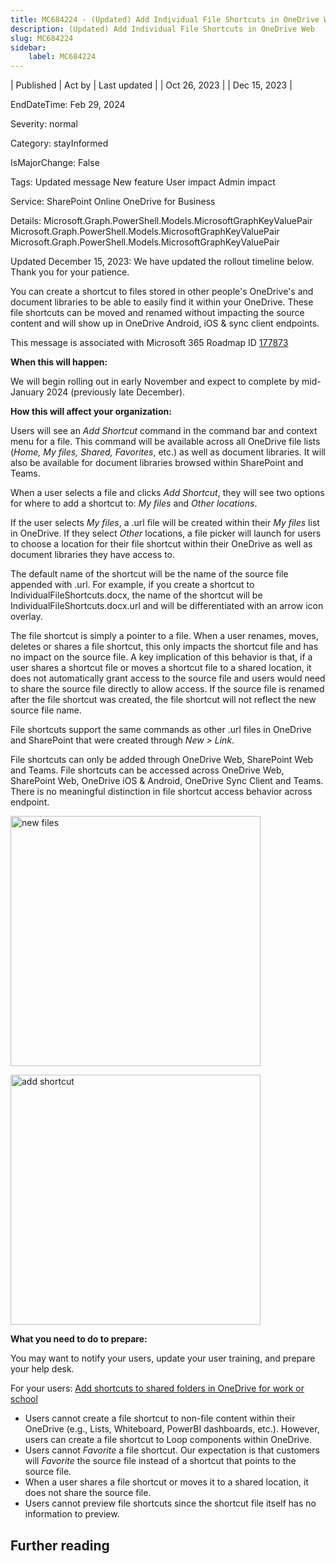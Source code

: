 ```yaml
---
title: MC684224 - (Updated) Add Individual File Shortcuts in OneDrive Web
description: (Updated) Add Individual File Shortcuts in OneDrive Web
slug: MC684224
sidebar:
    label: MC684224
---
```


| Published | Act by | Last updated |
| Oct 26, 2023 |  | Dec 15, 2023 |

EndDateTime: Feb 29, 2024

Severity: normal

Category: stayInformed

IsMajorChange: False

Tags: Updated message New feature User impact Admin impact

Service: SharePoint Online OneDrive for Business

Details: Microsoft.Graph.PowerShell.Models.MicrosoftGraphKeyValuePair Microsoft.Graph.PowerShell.Models.MicrosoftGraphKeyValuePair Microsoft.Graph.PowerShell.Models.MicrosoftGraphKeyValuePair

<p>Updated December 15, 2023: We have updated the rollout timeline below. Thank you for your patience.</p><p>You can create a shortcut to files stored in other people's OneDrive's and document libraries to be able to easily find it within your OneDrive. These file shortcuts can be moved and renamed without impacting the source content and will show up in OneDrive Android, iOS &amp; sync client endpoints.<br></p><p></p>
<p>This message is associated with Microsoft 365 Roadmap ID <a href="https://www.microsoft.com/microsoft-365/roadmap?filters=&amp;searchterms=177873" target="_blank">177873</a></p>
<p><b>When this will happen:</b></p>

<p>We will begin rolling out in early November and expect to complete by mid-January 2024 (previously late December).</p>

<p><b>How this will affect your organization:</b></p>

<p>Users will see an <i>Add Shortcut</i> command in the command bar and context menu for a file. This command will be available across all OneDrive file lists (<i>Home, My files, Shared, Favorites</i>, etc.) as well as document libraries. It will also be available for document libraries browsed within SharePoint and Teams.&nbsp;</p>
<p>When a user selects a file and clicks <i>Add Shortcut</i>, they will see two options for where to add a shortcut to: <i>My files</i> and <i>Other locations</i>.&nbsp;</p><p>If the user selects<i> My files</i>, a .url file will be created within their <i>My files</i> list in OneDrive. If they select <i>Other</i> locations, a file picker will launch for users to choose a location for their file shortcut within their OneDrive as well as document libraries they have access to. 
</p><p>The default name of the shortcut will be the name of the source file appended with .url. For example, if you create a shortcut to IndividualFileShortcuts.docx, the name of the shortcut will be IndividualFileShortcuts.docx.url and will be differentiated with an arrow icon overlay. 
</p><p>The file shortcut is simply a pointer to a file. When a user renames, moves, deletes or shares a file shortcut, this only impacts the shortcut file and has no impact on the source file. A key implication of this behavior is that, if a user shares a shortcut file or moves a shortcut file to a shared location, it does not automatically grant access to the source file and users would need to share the source file directly to allow access. If the source file is renamed after the file shortcut was created, the file shortcut will not reflect the new source file name.
</p><p>File shortcuts support the same commands as other .url files in OneDrive and SharePoint that were created through <i>New &gt; Link</i>. 
</p><p>File shortcuts can only be added through OneDrive Web, SharePoint Web and Teams. File shortcuts can be accessed across OneDrive Web, SharePoint Web, OneDrive iOS &amp; Android, OneDrive Sync Client and Teams. There is no meaningful distinction in file shortcut access behavior across endpoint.</p><p><img src="https://img-prod-cms-rt-microsoft-com.akamaized.net/cms/api/am/imageFileData/RW1dNZn?ver=4ab0" style="width: 400px;" alt="new files"></p><p><img src="https://img-prod-cms-rt-microsoft-com.akamaized.net/cms/api/am/imageFileData/RW1dQvt?ver=d105" style="width: 400px;" alt="add shortcut"><br></p>
<p><b>What you need to do to prepare:</b></p>
<p>You may want to notify your users, update your user training, and prepare your help desk. 
</p><p>For your users:&nbsp;<a href="https://support.microsoft.com/office/add-shortcuts-to-shared-folders-in-onedrive-for-work-or-school-d66b1347-99b7-4470-9360-ffc048d35a33" target="_blank">Add shortcuts to shared folders in OneDrive for work or school</a></p>

<ul><li>Users cannot create a file shortcut to non-file content within their OneDrive (e.g., Lists, Whiteboard, PowerBI dashboards, etc.). However, users can create a file shortcut to Loop components within OneDrive. 
</li><li>Users cannot <i>Favorite</i> a file shortcut. Our expectation is that customers will <i>Favorite</i> the source file instead of a shortcut that points to the source file. 
</li><li>When a user shares a file shortcut or moves it to a shared location, it does not share the source file. 
</li><li>Users cannot preview file shortcuts since the shortcut file itself has no information to preview.</li></ul><p></p>

## Further reading
